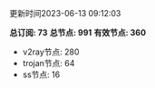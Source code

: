更新时间2023-06-13 09:12:03

**总订阅: 73**
**总节点: 991**
**有效节点: 360**
- v2ray节点: 280
- trojan节点: 64
- ss节点: 16
